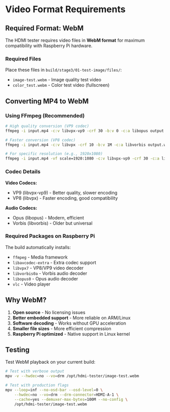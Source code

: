 # Video Format Requirements

## Required Format: WebM

The HDMI tester requires video files in **WebM format** for maximum compatibility with Raspberry Pi hardware.

### Required Files

Place these files in `build/stage3/01-test-image/files/`:
- `image-test.webm` - Image quality test video
- `color_test.webm` - Color test video (fullscreen)

## Converting MP4 to WebM

### Using FFmpeg (Recommended)

```bash
# High quality conversion (VP9 codec)
ffmpeg -i input.mp4 -c:v libvpx-vp9 -crf 30 -b:v 0 -c:a libopus output.webm

# Faster conversion (VP8 codec)
ffmpeg -i input.mp4 -c:v libvpx -crf 10 -b:v 1M -c:a libvorbis output.webm

# For specific resolution (e.g., 1920x1080)
ffmpeg -i input.mp4 -vf scale=1920:1080 -c:v libvpx-vp9 -crf 30 -c:a libopus output.webm
```

### Codec Details

**Video Codecs:**
- VP9 (libvpx-vp9) - Better quality, slower encoding
- VP8 (libvpx) - Faster encoding, good compatibility

**Audio Codecs:**
- Opus (libopus) - Modern, efficient
- Vorbis (libvorbis) - Older but universal

### Required Packages on Raspberry Pi

The build automatically installs:
- `ffmpeg` - Media framework
- `libavcodec-extra` - Extra codec support
- `libvpx7` - VP8/VP9 video decoder
- `libvorbis0a` - Vorbis audio decoder
- `libopus0` - Opus audio decoder
- `vlc` - Video player

## Why WebM?

1. **Open source** - No licensing issues
2. **Better embedded support** - More reliable on ARM/Linux
3. **Software decoding** - Works without GPU acceleration
4. **Smaller file sizes** - More efficient compression
5. **Raspberry Pi optimized** - Native support in Linux kernel

## Testing

Test WebM playback on your current build:

```bash
# Test with verbose output
mpv -v --hwdec=no --vo=drm /opt/hdmi-tester/image-test.webm

# Test with production flags
mpv --loop=inf --no-osd-bar --osd-level=0 \
    --hwdec=no --vo=drm --drm-connector=HDMI-A-1 \
    --cache=yes --demuxer-max-bytes=100M --no-config \
    /opt/hdmi-tester/image-test.webm
```
